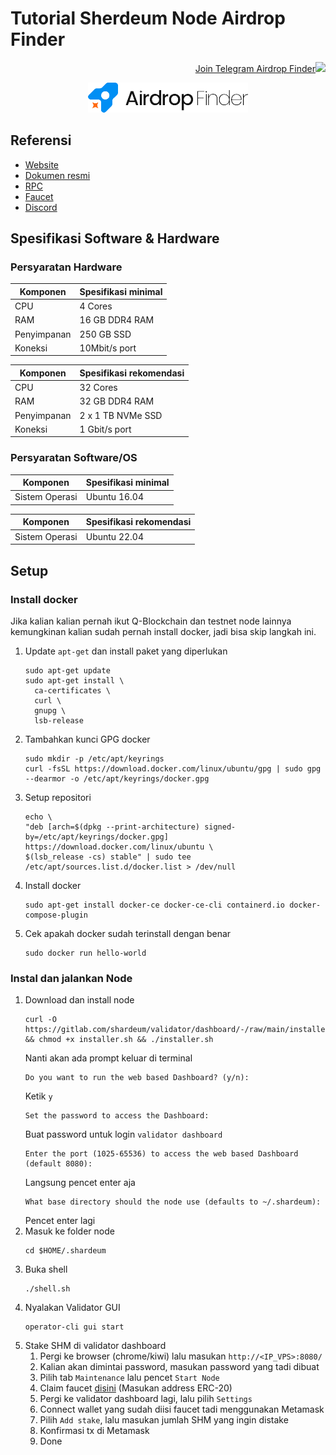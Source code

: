 # Tutorial Sherdeum Node Airdrop Finder

<p style="font-size:14px" align="right">
<a href="https://t.me/airdropfind" target="_blank">Join Telegram Airdrop Finder<img src="https://user-images.githubusercontent.com/50621007/183283867-56b4d69f-bc6e-4939-b00a-72aa019d1aea.png" width="30"/></a>
</p>

<p align="center">
  <img height="auto" width="auto" src="https://raw.githubusercontent.com/bayy420-999/airdropfind/main/NavIcon.png">
</p>

## Referensi

* [Website](https://www.shardeum.org/)
* [Dokumen resmi](https://docs.shardeum.org/node/run/validator)
* [RPC](https://docs.shardeum.org/Network/Endpoints#connect-wallet)
* [Faucet](https://docs.shardeum.org/Faucet/Claim#shardeum-faucet-website)
* [Discord](https://discord.com/invite/shardeum)

## Spesifikasi Software & Hardware

### Persyaratan Hardware

| Komponen | Spesifikasi minimal |
|----------|---------------------|
|CPU|4 Cores|
|RAM|16 GB DDR4 RAM|
|Penyimpanan|250 GB SSD|
|Koneksi|10Mbit/s port|

| Komponen | Spesifikasi rekomendasi |
|----------|---------------------|
|CPU|32 Cores|
|RAM|32 GB DDR4 RAM|
|Penyimpanan|2 x 1 TB NVMe SSD|
|Koneksi|1 Gbit/s port|

### Persyaratan Software/OS

| Komponen | Spesifikasi minimal |
|----------|---------------------|
|Sistem Operasi|Ubuntu 16.04|

| Komponen | Spesifikasi rekomendasi |
|----------|---------------------|
|Sistem Operasi|Ubuntu 22.04|

## Setup

### Install docker

Jika kalian kalian pernah ikut Q-Blockchain dan testnet node lainnya kemungkinan kalian sudah pernah install docker, jadi bisa skip langkah ini.

1. Update `apt-get` dan install paket yang diperlukan
   ```console
   sudo apt-get update
   sudo apt-get install \
     ca-certificates \
     curl \
     gnupg \
     lsb-release
   ```
2. Tambahkan kunci GPG docker
   ```console
   sudo mkdir -p /etc/apt/keyrings
   curl -fsSL https://download.docker.com/linux/ubuntu/gpg | sudo gpg --dearmor -o /etc/apt/keyrings/docker.gpg
   ```
3. Setup repositori
   ```console
   echo \
   "deb [arch=$(dpkg --print-architecture) signed-by=/etc/apt/keyrings/docker.gpg] https://download.docker.com/linux/ubuntu \
   $(lsb_release -cs) stable" | sudo tee /etc/apt/sources.list.d/docker.list > /dev/null
   ```
4. Install docker
   ```console
   sudo apt-get install docker-ce docker-ce-cli containerd.io docker-compose-plugin
   ```
5. Cek apakah docker sudah terinstall dengan benar
   ```console
   sudo docker run hello-world
   ```

### Instal dan jalankan Node

1. Download dan install node
   ```console
   curl -O https://gitlab.com/shardeum/validator/dashboard/-/raw/main/installer.sh && chmod +x installer.sh && ./installer.sh
   ```
   Nanti akan ada prompt keluar di terminal
   ```console
   Do you want to run the web based Dashboard? (y/n):
   ```
   Ketik `y`
   ```console
   Set the password to access the Dashboard: 
   ```
   Buat password untuk login `validator dashboard`
   ```console
   Enter the port (1025-65536) to access the web based Dashboard (default 8080): 
   ```
   Langsung pencet enter aja
   ```console
   What base directory should the node use (defaults to ~/.shardeum): 
   ```
   Pencet enter lagi
2. Masuk ke folder node
   ```console
   cd $HOME/.shardeum
   ```
3. Buka shell
   ```console
   ./shell.sh
   ```
4. Nyalakan Validator GUI
   ```console
   operator-cli gui start
   ```
5. Stake SHM di validator dashboard
   1. Pergi ke browser (chrome/kiwi) lalu masukan `http://<IP_VPS>:8080/`
   2. Kalian akan dimintai password, masukan password yang tadi dibuat 
   3. Pilih tab `Maintenance` lalu pencet `Start Node`
   4. Claim faucet [disini](https://faucet-sphinx.shardeum.org/) (Masukan address ERC-20)
   5. Pergi ke validator dashboard lagi, lalu pilih `Settings`
   6. Connect wallet yang sudah diisi faucet tadi menggunakan Metamask 
   7. Pilih `Add stake`, lalu masukan jumlah SHM yang ingin distake 
   8. Konfirmasi tx di Metamask 
   9. Done
